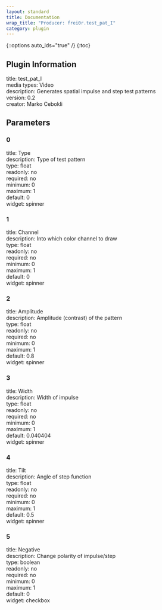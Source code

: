 ```yaml
---
layout: standard
title: Documentation
wrap_title: "Producer: frei0r.test_pat_I"
category: plugin
---
```

{::options auto_ids="true" /}
{:toc}

## Plugin Information

title: test_pat_I  
media types:
Video  
description: Generates spatial impulse and step test patterns  
version: 0.2  
creator: Marko Cebokli  

## Parameters

### 0

title: Type    
description:
Type of test pattern  
type: float  
readonly: no  
required: no  
minimum: 0  
maximum: 1  
default: 0  
widget: spinner  

### 1

title: Channel    
description:
Into which color channel to draw  
type: float  
readonly: no  
required: no  
minimum: 0  
maximum: 1  
default: 0  
widget: spinner  

### 2

title: Amplitude    
description:
Amplitude (contrast) of the pattern  
type: float  
readonly: no  
required: no  
minimum: 0  
maximum: 1  
default: 0.8  
widget: spinner  

### 3

title: Width    
description:
Width of impulse  
type: float  
readonly: no  
required: no  
minimum: 0  
maximum: 1  
default: 0.040404  
widget: spinner  

### 4

title: Tilt    
description:
Angle of step function  
type: float  
readonly: no  
required: no  
minimum: 0  
maximum: 1  
default: 0.5  
widget: spinner  

### 5

title: Negative    
description:
Change polarity of impulse/step  
type: boolean  
readonly: no  
required: no  
minimum: 0  
maximum: 1  
default: 0  
widget: checkbox  

